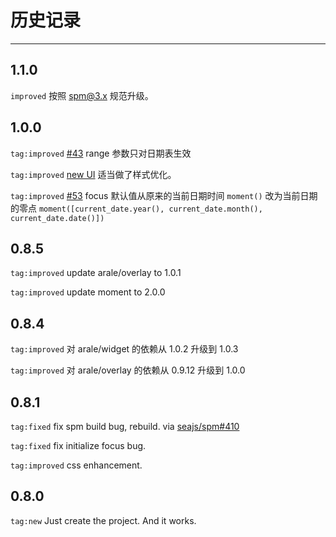 # 历史记录

------------

## 1.1.0

`improved` 按照 spm@3.x 规范升级。

## 1.0.0

`tag:improved` [#43](https://github.com/aralejs/calendar/issues/43) range 参数只对日期表生效

`tag:improved` [new UI](http://demo.alibaba-inc.com/categories/872/projects/4232/vds/16228) 适当做了样式优化。

`tag:improved` [#53](https://github.com/aralejs/calendar/issues/53) focus 默认值从原来的当前日期时间 `moment()` 改为当前日期的零点 `moment([current_date.year(), current_date.month(), current_date.date()])`

## 0.8.5

`tag:improved` update arale/overlay to 1.0.1

`tag:improved` update moment to 2.0.0

## 0.8.4

`tag:improved` 对 arale/widget 的依赖从 1.0.2 升级到 1.0.3

`tag:improved` 对 arale/overlay 的依赖从 0.9.12 升级到 1.0.0

## 0.8.1

`tag:fixed` fix spm build bug, rebuild.
    via [seajs/spm#410](https://github.com/seajs/spm/issues/410)

`tag:fixed` fix initialize focus bug.

`tag:improved` css enhancement.


## 0.8.0

`tag:new` Just create the project. And it works.
